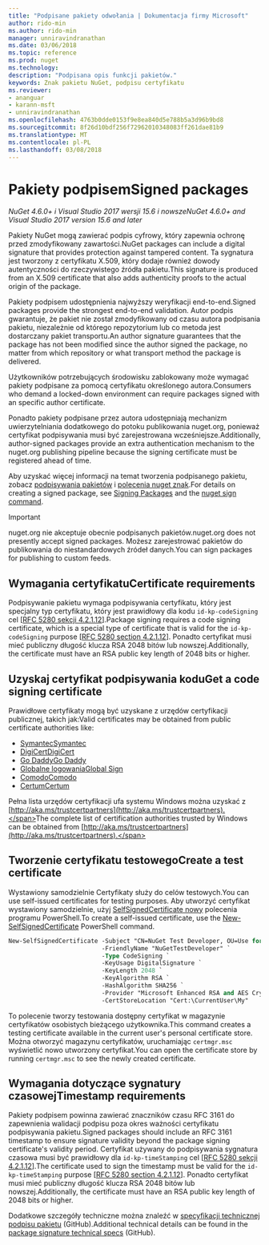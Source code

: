 ```yaml
---
title: "Podpisane pakiety odwołania | Dokumentacja firmy Microsoft"
author: rido-min
ms.author: rido-min
manager: unniravindranathan
ms.date: 03/06/2018
ms.topic: reference
ms.prod: nuget
ms.technology: 
description: "Podpisana opis funkcji pakietów."
keywords: Znak pakietu NuGet, podpisu certyfikatu
ms.reviewer:
- ananguar
- karann-msft
- unniravindranathan
ms.openlocfilehash: 4763b0dde0153f9e8ea840d5e788b5a3d96b9bd8
ms.sourcegitcommit: 8f26d10bdf256f72962010348083ff261dae81b9
ms.translationtype: MT
ms.contentlocale: pl-PL
ms.lasthandoff: 03/08/2018
---
```

# <a name="signed-packages"></a><span data-ttu-id="0bd86-104">Pakiety podpisem</span><span class="sxs-lookup"><span data-stu-id="0bd86-104">Signed packages</span></span>

<span data-ttu-id="0bd86-105">*NuGet 4.6.0+ i Visual Studio 2017 wersji 15.6 i nowsze*</span><span class="sxs-lookup"><span data-stu-id="0bd86-105">*NuGet 4.6.0+ and Visual Studio 2017 version 15.6 and later*</span></span>

<span data-ttu-id="0bd86-106">Pakiety NuGet mogą zawierać podpis cyfrowy, który zapewnia ochronę przed zmodyfikowany zawartości.</span><span class="sxs-lookup"><span data-stu-id="0bd86-106">NuGet packages can include a digital signature that provides protection against tampered content.</span></span> <span data-ttu-id="0bd86-107">Ta sygnatura jest tworzony z certyfikatu X.509, który dodaje również dowody autentyczności do rzeczywistego źródła pakietu.</span><span class="sxs-lookup"><span data-stu-id="0bd86-107">This signature is produced from an X.509 certificate that also adds authenticity proofs to the actual origin of the package.</span></span>

<span data-ttu-id="0bd86-108">Pakiety podpisem udostępnienia najwyższy weryfikacji end-to-end.</span><span class="sxs-lookup"><span data-stu-id="0bd86-108">Signed packages provide the strongest end-to-end validation.</span></span> <span data-ttu-id="0bd86-109">Autor podpis gwarantuje, że pakiet nie został zmodyfikowany od czasu autora podpisania pakietu, niezależnie od którego repozytorium lub co metoda jest dostarczany pakiet transportu.</span><span class="sxs-lookup"><span data-stu-id="0bd86-109">An author signature guarantees that the package has not been modified since the author signed the package, no matter from which repository or what transport method the package is delivered.</span></span>

<span data-ttu-id="0bd86-110">Użytkowników potrzebujących środowisku zablokowany może wymagać pakiety podpisane za pomocą certyfikatu określonego autora.</span><span class="sxs-lookup"><span data-stu-id="0bd86-110">Consumers who demand a locked-down environment can require packages signed with an specific author certificate.</span></span>

<span data-ttu-id="0bd86-111">Ponadto pakiety podpisane przez autora udostępniają mechanizm uwierzytelniania dodatkowego do potoku publikowania nuget.org, ponieważ certyfikat podpisywania musi być zarejestrowana wcześniejsze.</span><span class="sxs-lookup"><span data-stu-id="0bd86-111">Additionally, author-signed packages provide an extra authentication mechanism to the nuget.org publishing pipeline because the signing certificate must be registered ahead of time.</span></span>

<span data-ttu-id="0bd86-112">Aby uzyskać więcej informacji na temat tworzenia podpisanego pakietu, zobacz [podpisywania pakietów](../create-packages/Sign-a-package.md) i [polecenia nuget znak](../tools/cli-ref-sign.md).</span><span class="sxs-lookup"><span data-stu-id="0bd86-112">For details on creating a signed package, see [Signing Packages](../create-packages/Sign-a-package.md) and the [nuget sign command](../tools/cli-ref-sign.md).</span></span>

> [!Important]
> <span data-ttu-id="0bd86-113">nuget.org nie akceptuje obecnie podpisanych pakietów.</span><span class="sxs-lookup"><span data-stu-id="0bd86-113">nuget.org does not presently accept signed packages.</span></span> <span data-ttu-id="0bd86-114">Możesz zarejestrować pakietów do publikowania do niestandardowych źródeł danych.</span><span class="sxs-lookup"><span data-stu-id="0bd86-114">You can sign packages for publishing to custom feeds.</span></span>

## <a name="certificate-requirements"></a><span data-ttu-id="0bd86-115">Wymagania certyfikatu</span><span class="sxs-lookup"><span data-stu-id="0bd86-115">Certificate requirements</span></span>

<span data-ttu-id="0bd86-116">Podpisywanie pakietu wymaga podpisywania certyfikatu, który jest specjalny typ certyfikatu, który jest prawidłowy dla kodu `id-kp-codeSigning` cel [[RFC 5280 sekcji 4.2.1.12](https://tools.ietf.org/html/rfc5280#section-4.2.1.12)].</span><span class="sxs-lookup"><span data-stu-id="0bd86-116">Package signing requires a code signing certificate, which is a special type of certificate that is valid for the `id-kp-codeSigning` purpose [[RFC 5280 section 4.2.1.12](https://tools.ietf.org/html/rfc5280#section-4.2.1.12)].</span></span> <span data-ttu-id="0bd86-117">Ponadto certyfikat musi mieć publiczny długość klucza RSA 2048 bitów lub nowszej.</span><span class="sxs-lookup"><span data-stu-id="0bd86-117">Additionally, the certificate must have an RSA public key length of 2048 bits or higher.</span></span>

## <a name="get-a-code-signing-certificate"></a><span data-ttu-id="0bd86-118">Uzyskaj certyfikat podpisywania kodu</span><span class="sxs-lookup"><span data-stu-id="0bd86-118">Get a code signing certificate</span></span>

<span data-ttu-id="0bd86-119">Prawidłowe certyfikaty mogą być uzyskane z urzędów certyfikacji publicznej, takich jak:</span><span class="sxs-lookup"><span data-stu-id="0bd86-119">Valid certificates may be obtained from public certificate authorities like:</span></span>

- [<span data-ttu-id="0bd86-120">Symantec</span><span class="sxs-lookup"><span data-stu-id="0bd86-120">Symantec</span></span>](https://trustcenter.websecurity.symantec.com/process/trust/productOptions?productType=SoftwareValidationClass3)
- [<span data-ttu-id="0bd86-121">DigiCert</span><span class="sxs-lookup"><span data-stu-id="0bd86-121">DigiCert</span></span>](https://www.digicert.com/code-signing/)
- [<span data-ttu-id="0bd86-122">Go Daddy</span><span class="sxs-lookup"><span data-stu-id="0bd86-122">Go Daddy</span></span>](https://www.godaddy.com/web-security/code-signing-certificate)
- [<span data-ttu-id="0bd86-123">Globalne logowania</span><span class="sxs-lookup"><span data-stu-id="0bd86-123">Global Sign</span></span>](https://www.globalsign.com/en/code-signing-certificate/)
- [<span data-ttu-id="0bd86-124">Comodo</span><span class="sxs-lookup"><span data-stu-id="0bd86-124">Comodo</span></span>](https://www.comodo.com/e-commerce/code-signing/code-signing-certificate.php)
- [<span data-ttu-id="0bd86-125">Certum</span><span class="sxs-lookup"><span data-stu-id="0bd86-125">Certum</span></span>](https://www.certum.eu/certum/cert,offer_en_open_source_cs.xml) 

<span data-ttu-id="0bd86-126">Pełna lista urzędów certyfikacji ufa systemu Windows można uzyskać z [http://aka.ms/trustcertpartners](http://aka.ms/trustcertpartners).</span><span class="sxs-lookup"><span data-stu-id="0bd86-126">The complete list of certification authorities trusted by Windows can be obtained from [http://aka.ms/trustcertpartners](http://aka.ms/trustcertpartners).</span></span>

## <a name="create-a-test-certificate"></a><span data-ttu-id="0bd86-127">Tworzenie certyfikatu testowego</span><span class="sxs-lookup"><span data-stu-id="0bd86-127">Create a test certificate</span></span>

<span data-ttu-id="0bd86-128">Wystawiony samodzielnie Certyfikaty służy do celów testowych.</span><span class="sxs-lookup"><span data-stu-id="0bd86-128">You can use self-issued certificates for testing purposes.</span></span> <span data-ttu-id="0bd86-129">Aby utworzyć certyfikat wystawiony samodzielnie, użyj [SelfSignedCertificate nowy](https://docs.microsoft.com/en-us/powershell/module/pkiclient/new-selfsignedcertificate) polecenia programu PowerShell.</span><span class="sxs-lookup"><span data-stu-id="0bd86-129">To create a self-issued certificate, use the [New-SelfSignedCertificate](https://docs.microsoft.com/en-us/powershell/module/pkiclient/new-selfsignedcertificate) PowerShell command.</span></span>

```ps
New-SelfSignedCertificate -Subject "CN=NuGet Test Developer, OU=Use for testing purposes ONLY" `
                          -FriendlyName "NuGetTestDeveloper" `
                          -Type CodeSigning `
                          -KeyUsage DigitalSignature `
                          -KeyLength 2048 `
                          -KeyAlgorithm RSA `
                          -HashAlgorithm SHA256 `
                          -Provider "Microsoft Enhanced RSA and AES Cryptographic Provider" `
                          -CertStoreLocation "Cert:\CurrentUser\My" 
```

<span data-ttu-id="0bd86-130">To polecenie tworzy testowania dostępny certyfikat w magazynie certyfikatów osobistych bieżącego użytkownika.</span><span class="sxs-lookup"><span data-stu-id="0bd86-130">This command creates a testing certificate available in the current user's personal certificate store.</span></span> <span data-ttu-id="0bd86-131">Można otworzyć magazynu certyfikatów, uruchamiając `certmgr.msc` wyświetlić nowo utworzony certyfikat.</span><span class="sxs-lookup"><span data-stu-id="0bd86-131">You can open the certificate store by running `certmgr.msc` to see the newly created certificate.</span></span>

## <a name="timestamp-requirements"></a><span data-ttu-id="0bd86-132">Wymagania dotyczące sygnatury czasowej</span><span class="sxs-lookup"><span data-stu-id="0bd86-132">Timestamp requirements</span></span>

<span data-ttu-id="0bd86-133">Pakiety podpisem powinna zawierać znaczników czasu RFC 3161 do zapewnienia walidacji podpisu poza okres ważności certyfikatu podpisywania pakietu.</span><span class="sxs-lookup"><span data-stu-id="0bd86-133">Signed packages should include an RFC 3161 timestamp to ensure signature validity beyond the package signing certificate's validity period.</span></span> <span data-ttu-id="0bd86-134">Certyfikat używany do podpisywania sygnatura czasowa musi być prawidłowy dla `id-kp-timeStamping` cel [[RFC 5280 sekcji 4.2.1.12](https://tools.ietf.org/html/rfc5280#section-4.2.1.12)].</span><span class="sxs-lookup"><span data-stu-id="0bd86-134">The certificate used to sign the timestamp must be valid for the `id-kp-timeStamping` purpose [[RFC 5280 section 4.2.1.12](https://tools.ietf.org/html/rfc5280#section-4.2.1.12)].</span></span> <span data-ttu-id="0bd86-135">Ponadto certyfikat musi mieć publiczny długość klucza RSA 2048 bitów lub nowszej.</span><span class="sxs-lookup"><span data-stu-id="0bd86-135">Additionally, the certificate must have an RSA public key length of 2048 bits or higher.</span></span>

<span data-ttu-id="0bd86-136">Dodatkowe szczegóły techniczne można znaleźć w [specyfikacji technicznej podpisu pakietu](https://github.com/NuGet/Home/wiki/Package-Signatures-Technical-Details) (GitHub).</span><span class="sxs-lookup"><span data-stu-id="0bd86-136">Additional technical details can be found in the [package signature technical specs](https://github.com/NuGet/Home/wiki/Package-Signatures-Technical-Details) (GitHub).</span></span>
